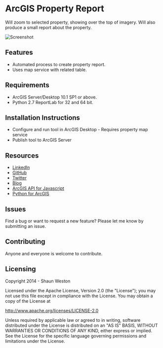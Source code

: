 # ArcGIS Property Report

Will zoom to selected property, showing over the top of imagery. Will also produce a small report about the property.

![Screenshot](/Screenshot.jpg)


## Features

* Automated process to create property report.
* Uses map service with related table.


## Requirements

* ArcGIS Server/Desktop 10.1 SP1 or above.
* Python 2.7 ReportLab for 32 and 64 bit.


## Installation Instructions

* Configure and run tool in ArcGIS Desktop - Requires property map service
* Publish tool to ArcGIS Server


## Resources

* [LinkedIn](http://www.linkedin.com/in/sfweston)
* [GitHub](https://github.com/WestonSF)
* [Twitter](https://twitter.com/Westonelli)
* [Blog](http://westonelli.wordpress.com)
* [ArcGIS API for Javascript](https://developers.arcgis.com/en/javascript)
* [Python for ArcGIS](http://resources.arcgis.com/en/communities/python)


## Issues

Find a bug or want to request a new feature?  Please let me know by submitting an issue.


## Contributing

Anyone and everyone is welcome to contribute. 


## Licensing
Copyright 2014 - Shaun Weston

Licensed under the Apache License, Version 2.0 (the "License");
you may not use this file except in compliance with the License.
You may obtain a copy of the License at

   http://www.apache.org/licenses/LICENSE-2.0

Unless required by applicable law or agreed to in writing, software
distributed under the License is distributed on an "AS IS" BASIS,
WITHOUT WARRANTIES OR CONDITIONS OF ANY KIND, either express or implied.
See the License for the specific language governing permissions and
limitations under the License.